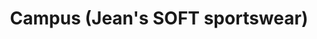 ---
title: "Campus (Jean's SOFT sportswear)"
url: /blain/campus-jeans-soft-sportswear/
shop: vêtements
---